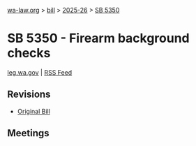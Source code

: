 [wa-law.org](/) > [bill](/bill/) > [2025-26](/bill/2025-26/) > [SB 5350](/bill/2025-26/sb/5350/)

# SB 5350 - Firearm background checks
[leg.wa.gov](https://app.leg.wa.gov/billsummary?BillNumber=5350&Year=2025&Initiative=false) | [RSS Feed](./rss.xml)

## Revisions
* [Original Bill](1/)

## Meetings